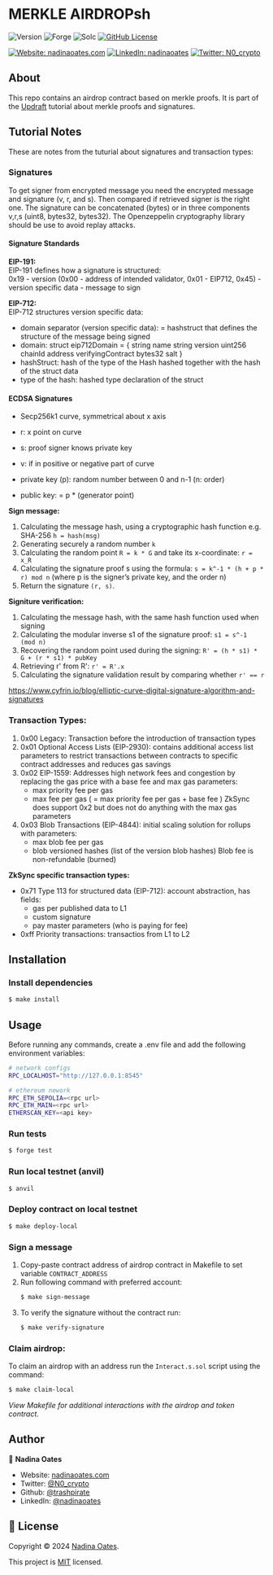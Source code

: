 

# MERKLE AIRDROPsh

![Version](https://img.shields.io/badge/version-1.0.0-blue.svg?style=for-the-badge)
![Forge](https://img.shields.io/badge/forge-v0.2.0-blue.svg?style=for-the-badge)
![Solc](https://img.shields.io/badge/solc-v0.8.20-blue.svg?style=for-the-badge)
[![GitHub License](https://img.shields.io/github/license/trashpirate/merkle-airdrop?style=for-the-badge)](https://github.com/trashpirate/merkle-airdrop/blob/master/LICENSE)

[![Website: nadinaoates.com](https://img.shields.io/badge/Portfolio-00e0a7?style=for-the-badge&logo=Website)](https://nadinaoates.com)
[![LinkedIn: nadinaoates](https://img.shields.io/badge/LinkedIn-0a66c2?style=for-the-badge&logo=LinkedIn&logoColor=f5f5f5)](https://linkedin.com/in/nadinaoates)
[![Twitter: N0_crypto](https://img.shields.io/badge/@N0_crypto-black?style=for-the-badge&logo=X)](https://twitter.com/N0_crypto)


## About
This repo contains an airdrop contract based on merkle proofs. It is part of the [Updraft](https://updraft.cyfrin.io/) tutorial about merkle proofs and signatures.

## Tutorial Notes  
These are notes from the tuturial about signatures and transaction types:

### Signatures
To get signer from encrypted message you need the encrypted message and signature (v, r, and s). Then compared if retrieved signer is the right one. The signature can be concatenated (bytes) or in three components v,r,s (uint8, bytes32, bytes32). The Openzeppelin cryptography library should be use to avoid replay attacks.

#### Signature Standards

**EIP-191:**  
EIP-191 defines how a signature is structured:  
0x19 - version (0x00 - address of intended validator, 0x01 - EIP712, 0x45) - version specific data - message to sign

**EIP-712:**  
EIP-712 structures version specific data:

- domain separator (version specific data): = hashstruct that defines the structure of the message being signed
- domain:
	struct eip712Domain = {
		string name
		string version
		uint256 chainId
		address verifyingContract
		bytes32 salt
	}
- hashStruct: hash of the type of the Hash hashed together with the hash of the struct data
- type of the hash: hashed type declaration of the struct

#### ECDSA Signatures 
- Secp256k1 curve, symmetrical about x axis
- r: x point on curve
- s: proof signer knows private key
- v: if in positive or negative part of curve

- private key (p): random  number between 0 and n-1 (n: order)
- public key: = p * (generator point)

**Sign message:**   
1. Calculating the message hash, using a cryptographic hash function e.g. SHA-256 `h = hash(msg)`
2. Generating securely a random number `k`
3. Calculating the random point `R = k * G` and take its x-coordinate: `r = x_R`
4. Calculating the signature proof s using the formula: `s = k^-1 * (h + p * r) mod n` (where p is the signer’s private key, and the order n)
5. Return the signature `(r, s)`.

**Signiture verification:**   
1. Calculating the message hash, with the same hash function used when signing
2. Calculating the modular inverse s1 of the signature proof: `s1 = s^-1 (mod n)`
3. Recovering the random point used during the signing: `R' = (h * s1) * G + (r * s1) * pubKey`
4. Retrieving r' from R': `r' = R'.x`
5. Calculating the signature validation result by comparing whether `r' == r`

https://www.cyfrin.io/blog/elliptic-curve-digital-signature-algorithm-and-signatures

### Transaction Types:

1. 0x00 Legacy: Transaction before the introduction of transaction types
2. 0x01 Optional Access Lists (EIP-2930): contains additional access list parameters to restrict transactions between contracts to specific contract addresses and reduces gas savings
3. 0x02 EIP-1559: Addresses high network fees and congestion by replacing the gas price with a base fee and max gas parameters:
    - max priority fee per gas
    - max fee per gas ( = max priority fee per gas + base fee )
    ZkSync does support 0x2 but does not do anything with the max gas parameters
4. 0x03 Blob Transactions (EIP-4844): initial scaling solution for rollups with parameters:
    - max blob fee per gas
    - blob versioned hashes (list of the version blob hashes)
    Blob fee is non-refundable (burned)

**ZkSync specific transaction types:**  
- 0x71 Type 113 for structured data (EIP-712): account abstraction, has fields:
    - gas per published data to L1
    - custom signature
    - pay master parameters (who is paying for fee)
- 0xff Priority transactions: transactios from L1 to L2


## Installation

### Install dependencies
```bash
$ make install
```

## Usage
Before running any commands, create a .env file and add the following environment variables:
```bash
# network configs
RPC_LOCALHOST="http://127.0.0.1:8545"

# ethereum nework
RPC_ETH_SEPOLIA=<rpc url>
RPC_ETH_MAIN=<rpc url>
ETHERSCAN_KEY=<api key>

```

### Run tests
```bash
$ forge test
```

### Run local testnet (anvil)
```bash
$ anvil
```

### Deploy contract on local testnet
```bash
$ make deploy-local
```

### Sign a message
1. Copy-paste contract address of airdrop contract in Makefile to set variable `CONTRACT_ADDRESS`
2. Run following command with preferred account:
    ```bash
    $ make sign-message
    ```
3. To verify the signature without the contract run:
    ```bash
    $ make verify-signature
    ```

### Claim airdrop:
To claim an airdrop with an address run the `Interact.s.sol` script using the command:
 ```bash
$ make claim-local
```

*View Makefile for additional interactions with the airdrop and token contract.*

## Author

👤 **Nadina Oates**

* Website: [nadinaoates.com](https://nadinaoates.com)
* Twitter: [@N0\_crypto](https://twitter.com/N0\_crypto)
* Github: [@trashpirate](https://github.com/trashpirate)
* LinkedIn: [@nadinaoates](https://linkedin.com/in/nadinaoates)


## 📝 License

Copyright © 2024 [Nadina Oates](https://github.com/trashpirate).

This project is [MIT](https://github.com/trashpirate/merkle-airdrop/blob/master/LICENSE) licensed.


